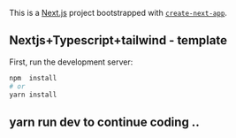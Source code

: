 This is a [Next.js](https://nextjs.org/) project bootstrapped with [`create-next-app`](https://github.com/vercel/next.js/tree/canary/packages/create-next-app).

## Nextjs+Typescript+tailwind - template  

First, run the development server:

```bash
npm  install
# or
yarn install
```

 

## yarn run dev   to continue coding .. 

 
